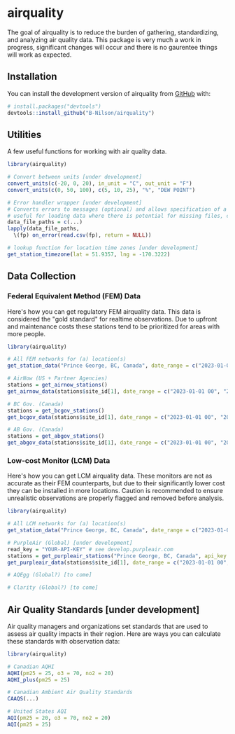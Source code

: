 
# airquality

<!-- badges: start -->
<!-- badges: end -->

The goal of airquality is to reduce the burden of gathering, standardizing, and analyzing air quality data. This package is very much a work in progress, significant changes will occur and there is no gaurentee things will work as expected. 

## Installation

You can install the development version of airquality from [GitHub](https://github.com/) with:

``` r
# install.packages("devtools")
devtools::install_github("B-Nilson/airquality")
```

## Utilities 

A few useful functions for working with air quality data.

``` r 
library(airquality)

# Convert between units [under development]
convert_units(c(-20, 0, 20), in_unit = "C", out_unit = "F")
convert_units(c(0, 50, 100), c(5, 10, 25), "%", "DEW POINT")

# Error handler wrapper [under development]
# Converts errors to messages (optional) and allows specification of a return value on error instead of stopping the script 
# useful for loading data where there is potential for missing files, corruption, etc 
data_file_paths = c(...)
lapply(data_file_paths, 
  \(fp) on_error(read.csv(fp), return = NULL))

# lookup function for location time zones [under development]
get_station_timezone(lat = 51.9357, lng = -170.3222)

```

## Data Collection

### Federal Equivalent Method (FEM) Data
Here's how you can get regulatory FEM airquality data. This data is considered the "gold standard" for realtime observations. Due to upfront and maintenance costs these stations tend to be prioritized for areas with more people.

``` r
library(airquality)

# All FEM networks for (a) location(s)
get_station_data("Prince George, BC, Canada", date_range = c("2023-01-01 00", "2023-01-03 23"), networks = "FEM")

# AirNow (US + Partner Agencies) 
stations = get_airnow_stations()
get_airnow_data(stations$site_id[1], date_range = c("2023-01-01 00", "2023-01-03 23"))

# BC Gov. (Canada)
stations = get_bcgov_stations()
get_bcgov_data(stations$site_id[1], date_range = c("2023-01-01 00", "2023-01-03 23"))

# AB Gov. (Canada)
stations = get_abgov_stations()
get_abgov_data(stations$site_id[1], date_range = c("2023-01-01 00", "2023-01-03 23"))

```

### Low-cost Monitor (LCM) Data
Here's how you can get LCM airquality data. These monitors are not as accurate as their FEM counterparts, but due to their significantly lower cost they can be installed in more locations. Caution is recommended to ensure unrealistic observations are properly flagged and removed before analysis.

``` r
library(airquality)

# All LCM networks for (a) location(s)
get_station_data("Prince George, BC, Canada", date_range = c("2023-01-01 00", "2023-01-03 23"), networks = "LCM")

# PurpleAir (Global) [under development]
read_key = "YOUR-API-KEY" # see develop.purpleair.com
stations = get_purpleair_stations("Prince George, BC, Canada", api_key = read_key)
get_purpleair_data(stations$site_id[1], date_range = c("2023-01-01 00", "2023-01-03 23"), api_key = read_key)

# AQEgg (Global?) [to come]

# Clarity (Global?) [to come]

```

## Air Quality Standards [under development]

Air quality managers and organizations set standards that are used to assess air quality impacts in their region. Here are ways you can calculate these standards with observation data:

```r
library(airquality)

# Canadian AQHI
AQHI(pm25 = 25, o3 = 70, no2 = 20)
AQHI_plus(pm25 = 25)

# Canadian Ambient Air Quality Standards 
CAAQS(...)

# United States AQI
AQI(pm25 = 20, o3 = 70, no2 = 20)
AQI(pm25 = 25)

```


